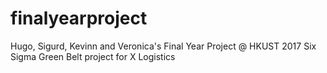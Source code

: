 # finalyearproject
Hugo, Sigurd, Kevinn and Veronica's Final Year Project @ HKUST 2017
Six Sigma Green Belt project for X Logistics
